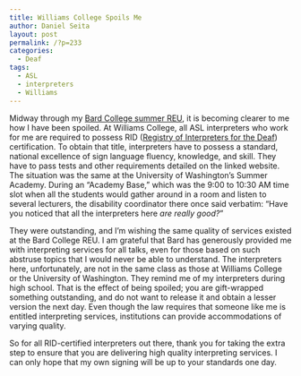 ```yaml
---
title: Williams College Spoils Me
author: Daniel Seita
layout: post
permalink: /?p=233
categories:
  - Deaf
tags:
  - ASL
  - interpreters
  - Williams
---
```

Midway through my [Bard College summer REU][1], it is becoming clearer to me how I have been spoiled. At Williams College, all ASL interpreters who work for me are required to possess RID ([Registry of Interpreters for the Deaf][2]) certification. To obtain that title, interpreters have to possess a standard, national excellence of sign language fluency, knowledge, and skill. They have to pass tests and other requirements detailed on the linked website. The situation was the same at the University of Washington&#8217;s Summer Academy. During an &#8220;Academy Base,&#8221; which was the 9:00 to 10:30 AM time slot when all the students would gather around in a room and listen to several lecturers, the disability coordinator there once said verbatim: &#8220;Have you noticed that all the interpreters here *are really good?*&#8221;

They were outstanding, and I&#8217;m wishing the same quality of services existed at the Bard College REU. I am grateful that Bard has generously provided me with interpreting services for all talks, even for those based on such abstruse topics that I would never be able to understand. The interpreters here, unfortunately, are not in the same class as those at Williams College or the University of Washington. They remind me of my interpreters during high school. That is the effect of being spoiled; you are gift-wrapped something outstanding, and do not want to release it and obtain a lesser version the next day. Even though the law requires that someone like me is entitled interpreting services, institutions can provide accommodations of varying quality.

So for all RID-certified interpreters out there, thank you for taking the extra step to ensure that you are delivering high quality interpreting services. I can only hope that my own signing will be up to your standards one day.

 [1]: http://seitad.wordpress.com/2012/06/03/summer-at-bard/
 [2]: http://www.rid.org/